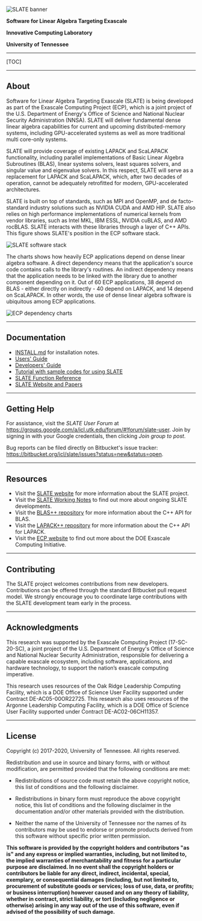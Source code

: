 ![SLATE banner](http://icl.bitbucket.io/slate/artwork/Bitbucket/slate_banner.png)

**Software for Linear Algebra Targeting Exascale**

**Innovative Computing Laboratory**

**University of Tennessee**

* * *

[TOC]

* * *

About
--------------------------------------------------------------------------------

Software for Linear Algebra Targeting Exascale (SLATE) is being developed
as part of the Exascale Computing Project (ECP),
which is a joint project of the U.S. Department of Energy's Office of Science
and National Nuclear Security Administration (NNSA).
SLATE will deliver fundamental dense linear algebra capabilities
for current and upcoming distributed-memory systems,
including GPU-accelerated systems as well as more traditional multi core-only systems.

SLATE will provide coverage of existing LAPACK and ScaLAPACK functionality,
including parallel implementations of Basic Linear Algebra Subroutines (BLAS),
linear systems solvers, least squares solvers, and singular value and eigenvalue solvers.
In this respect, SLATE will serve as a replacement for LAPACK and ScaLAPACK,
which, after two decades of operation, cannot be adequately retrofitted
for modern, GPU-accelerated architectures.

SLATE is built on top of standards, such as MPI and OpenMP,
and de facto-standard industry solutions such as NVIDIA CUDA and AMD HIP.
SLATE also relies on high performance implementations of numerical kernels from vendor libraries,
such as Intel MKL, IBM ESSL, NVIDIA cuBLAS, and AMD rocBLAS.
SLATE interacts with these libraries through a layer of C++ APIs.
This figure shows SLATE's position in the ECP software stack.

![SLATE software stack](http://icl.bitbucket.io/slate/artwork/Bitbucket/software_stack.png)

The charts shows how heavily ECP applications depend
on dense linear algebra software.
A direct dependency means that the application's source code
contains calls to the library's routines.
An indirect dependency means that the application needs to be linked with the library
due to another component depending on it.
Out of 60 ECP applications, 38 depend on BLAS - either directly on indirectly -
40 depend on LAPACK, and 14 depend on ScaLAPACK.
In other words, the use of dense linear algebra software is ubiquitous
among ECP applications.

![ECP dependency charts](http://icl.bitbucket.io/slate/artwork/Bitbucket/dependency_chart.png)

* * *

Documentation
--------------------------------------------------------------------------------

* [INSTALL.md](INSTALL.md) for installation notes.
* [Users' Guide](https://www.icl.utk.edu/publications/swan-010)
* [Developers' Guide](https://www.icl.utk.edu/publications/swan-011)
* [Tutorial with sample codes for using SLATE](https://bitbucket.org/icl/slate-tutorial/)
* [SLATE Function Reference](https://icl.bitbucket.io/slate/)
* [SLATE Website and Papers](http://icl.utk.edu/slate/)

* * *

Getting Help
--------------------------------------------------------------------------------

For assistance, visit the *SLATE User Forum* at
<https://groups.google.com/a/icl.utk.edu/forum/#!forum/slate-user>.
Join by signing in with your Google credentials, then clicking
*Join group to post*.

Bug reports can be filed directly on Bitbucket's issue tracker:
<https://bitbucket.org/icl/slate/issues?status=new&status=open>.

* * *

Resources
--------------------------------------------------------------------------------

* Visit the [SLATE website](http://icl.utk.edu/slate/)
  for more information about the SLATE project.
* Visit the [SLATE Working Notes](http://www.icl.utk.edu/publications/series/swans)
  to find out more about ongoing SLATE developments.
* Visit the [BLAS++ repository](https://bitbucket.org/icl/blaspp)
  for more information about the C++ API for BLAS.
* Visit the [LAPACK++ repository](https://bitbucket.org/icl/lapackpp)
  for more information about the C++ API for LAPACK.
* Visit the [ECP website](https://exascaleproject.org)
  to find out more about the DOE Exascale Computing Initiative.

* * *

Contributing
--------------------------------------------------------------------------------

The SLATE project welcomes contributions from new developers.
Contributions can be offered through the standard Bitbucket pull request model.
We strongly encourage you to coordinate large contributions with the SLATE
development team early in the process.

* * *

Acknowledgments
--------------------------------------------------------------------------------

This research was supported by the Exascale Computing Project (17-SC-20-SC), a
joint project of the U.S. Department of Energy's Office of Science and National
Nuclear Security Administration, responsible for delivering a capable exascale
ecosystem, including software, applications, and hardware technology, to support
the nation’s exascale computing imperative.

This research uses resources of the Oak Ridge Leadership Computing Facility,
which is a DOE Office of Science User Facility supported under Contract DE-AC05-00OR22725.
This research also uses resources of the Argonne Leadership Computing Facility,
which is a DOE Office of Science User Facility supported under Contract DE-AC02-06CH11357.

* * *

License
--------------------------------------------------------------------------------

Copyright (c) 2017-2020, University of Tennessee. All rights reserved.

Redistribution and use in source and binary forms, with or without
modification, are permitted provided that the following conditions are met:

* Redistributions of source code must retain the above copyright
  notice, this list of conditions and the following disclaimer.

* Redistributions in binary form must reproduce the above copyright
  notice, this list of conditions and the following disclaimer in the
  documentation and/or other materials provided with the distribution.

* Neither the name of the University of Tennessee nor the
  names of its contributors may be used to endorse or promote products
  derived from this software without specific prior written permission.

**This software is provided by the copyright holders and contributors "as is" and
any express or implied warranties, including, but not limited to, the implied
warranties of merchantability and fitness for a particular purpose are
disclaimed. In no event shall the copyright holders or contributors be liable
for any direct, indirect, incidental, special, exemplary, or consequential
damages (including, but not limited to, procurement of substitute goods or
services; loss of use, data, or profits; or business interruption) however
caused and on any theory of liability, whether in contract, strict liability, or
tort (including negligence or otherwise) arising in any way out of the use of
this software, even if advised of the possibility of such damage.**

